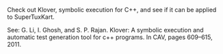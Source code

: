 Check out Klover, symbolic execution for C++, and see if it can be applied to
SuperTuxKart.

See: G. Li, I. Ghosh, and S. P. Rajan. Klover: A symbolic execution and
automatic test generation tool for c++ programs. In CAV, pages 609–615, 2011.
